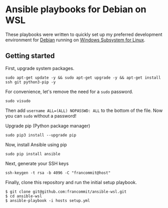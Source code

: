 # Ansible playbooks for Debian on WSL

These playbooks were written to quickly set up my preferred development
environment for [Debian](https://www.microsoft.com/store/productId/9MSVKQC78PK6)
running on [Windows Subsystem for Linux](https://en.wikipedia.org/wiki/Windows_Subsystem_for_Linux).

## Getting started

First, upgrade system packages.

```
sudo apt-get update -y && sudo apt-get upgrade -y && apt-get install ssh git python3-pip -y
```

For convenience, let's remove the need for a `sudo` password.

```
sudo visudo
```

Then add `username ALL=(ALL) NOPASSWD: ALL` to the bottom of the file. Now you can `sudo` without a password!

Upgrade pip (Python package manager)

```
sudo pip3 install --upgrade pip
```

Now, install Ansible using pip

```
sudo pip install ansible
```

Next, generate your SSH keys

```
ssh-keygen -t rsa -b 4096 -C "francommit@host"
```

Finally, clone this repository and run the initial setup playbook.

```
$ git clone git@github.com:francommit/ansible-wsl.git
$ cd ansible-wsl
$ ansible-playbook -i hosts setup.yml
```
